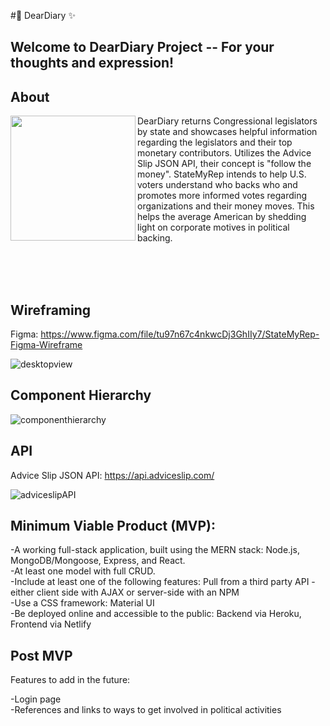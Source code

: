 #:memo: DearDiary :sparkles:

## Welcome to DearDiary Project -- For your thoughts and expression!

## About

<img align="left" width="200px" src="https://user-images.githubusercontent.com/78067505/180959156-b639849c-252b-4e03-b021-08b900cf5bb1.png" />

DearDiary returns Congressional legislators by state and showcases helpful information regarding the legislators and their top monetary contributors. Utilizes the Advice Slip JSON API, their concept is "follow the money". StateMyRep intends to help U.S. voters understand who backs who and promotes more informed votes regarding organizations and their money moves. This helps the average American by shedding light on corporate motives in political backing.

<br>
<br>
<br>

## Wireframing

Figma: https://www.figma.com/file/tu97n67c4nkwcDj3GhIIy7/StateMyRep-Figma-Wireframe

![desktopview](https://user-images.githubusercontent.com/78067505/180966243-80691d95-213a-48a8-872d-5c3c2d8c0b6f.PNG)

## Component Hierarchy

![componenthierarchy](https://user-images.githubusercontent.com/78067505/180966886-bcf93952-1ebe-45df-8d0a-c703793992cd.PNG)


## API

Advice Slip JSON API: https://api.adviceslip.com/

![adviceslipAPI](https://user-images.githubusercontent.com/78067505/187559546-fbc6bdc7-b29c-4584-b89a-c3998b6114e1.PNG)


## Minimum Viable Product (MVP):

-A working full-stack application, built using the MERN stack: Node.js, MongoDB/Mongoose, Express, and React.
<br>
-At least one model with full CRUD.
<br>
-Include at least one of the following features: Pull from a third party API - either client side with AJAX or server-side with an NPM
<br>
-Use a CSS framework: Material UI
<br>
-Be deployed online and accessible to the public: Backend via Heroku, Frontend via Netlify

    
## Post MVP
Features to add in the future:

-Login page
<br>
-References and links to ways to get involved in political activities
